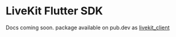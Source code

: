 # LiveKit Flutter SDK

Docs coming soon. package available on pub.dev as [livekit_client](https://pub.dev/packages/livekit_client)
